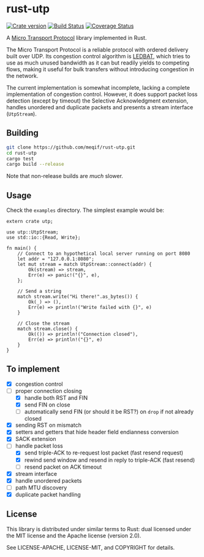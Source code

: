 # rust-utp

[![Crate version](http://img.shields.io/badge/crates.io-v0.2.3-blue.svg?style=flat)](https://crates.io/crates/utp)
[![Build Status](http://img.shields.io/travis/meqif/rust-utp.svg?style=flat)](https://travis-ci.org/meqif/rust-utp)
[![Coverage Status](https://img.shields.io/coveralls/meqif/rust-utp.svg?style=flat)](https://coveralls.io/r/meqif/rust-utp?branch=master)

A [Micro Transport Protocol](http://www.bittorrent.org/beps/bep_0029.html)
library implemented in Rust.

The Micro Transport Protocol is a reliable protocol with ordered delivery built
over UDP. Its congestion control algorithm is
[LEDBAT](http://tools.ietf.org/html/rfc6817), which tries to use as much unused
bandwidth as it can but readily yields to competing flows, making it useful for
bulk transfers without introducing congestion in the network.

The current implementation is somewhat incomplete, lacking a complete implementation of congestion
control. However, it does support packet loss detection (except by timeout) the
Selective Acknowledgment extension, handles unordered and duplicate packets and
presents a stream interface (`UtpStream`).

## Building

```sh
git clone https://github.com/meqif/rust-utp.git
cd rust-utp
cargo test
cargo build --release
```

Note that non-release builds are *much* slower.

## Usage

Check the `examples` directory. The simplest example would be:

```rust,no_run
extern crate utp;

use utp::UtpStream;
use std::io::{Read, Write};

fn main() {
    // Connect to an hypothetical local server running on port 8080
    let addr = "127.0.0.1:8080";
    let mut stream = match UtpStream::connect(addr) {
        Ok(stream) => stream,
        Err(e) => panic!("{}", e),
    };

    // Send a string
    match stream.write("Hi there!".as_bytes()) {
        Ok(_) => (),
        Err(e) => println!("Write failed with {}", e)
    }

    // Close the stream
    match stream.close() {
        Ok(()) => println!("Connection closed"),
        Err(e) => println!("{}", e)
    }
}
```

## To implement

- [x] congestion control
- [ ] proper connection closing
    - [x] handle both RST and FIN
    - [x] send FIN on close
    - [ ] automatically send FIN (or should it be RST?) on `drop` if not already closed
- [x] sending RST on mismatch
- [x] setters and getters that hide header field endianness conversion
- [x] SACK extension
- [ ] handle packet loss
    - [x] send triple-ACK to re-request lost packet (fast resend request)
    - [x] rewind send window and resend in reply to triple-ACK (fast resend)
    - [ ] resend packet on ACK timeout
- [x] stream interface
- [x] handle unordered packets
- [ ] path MTU discovery
- [x] duplicate packet handling

## License

This library is distributed under similar terms to Rust: dual licensed under the MIT license and the Apache license (version 2.0).

See LICENSE-APACHE, LICENSE-MIT, and COPYRIGHT for details.
